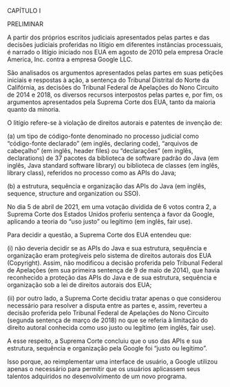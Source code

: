 CAPÍTULO I

PRELIMINAR

A partir dos próprios escritos judiciais apresentados pelas partes e das decisões judiciais proferidas no litígio em diferentes instâncias processuais, é narrado o litígio iniciado nos EUA em agosto de 2010 pela empresa Oracle America, Inc. contra a empresa Google LLC.

São analisados os argumentos apresentados pelas partes em suas petições iniciais e respostas à ação, a sentença do Tribunal Distrital do Norte da Califórnia, as decisões do Tribunal Federal de Apelações do Nono Circuito de 2014 e 2018, os diversos recursos interpostos pelas partes e, por fim, os argumentos apresentados pela Suprema Corte dos EUA, tanto da maioria quanto da minoria.

O litígio refere-se à violação de direitos autorais e patentes de invenção de:

(a) um tipo de código-fonte denominado no processo judicial como “código-fonte declarado” (em inglês, declaring code), “arquivos de cabeçalho” (em inglês, header files) ou “declarações” (em inglês, declarations) de 37 pacotes da biblioteca de software padrão do Java (em inglês, Java standard software library) ou biblioteca de classes (em inglês, library class), referidos no processo como as APIs do Java;

(b) a estrutura, sequência e organização das APIs do Java (em inglês, sequence, structure and organization ou SSO).

No dia 5 de abril de 2021, em uma votação dividida de 6 votos contra 2, a Suprema Corte dos Estados Unidos proferiu sentença a favor da Google, aplicando a teoria do “uso justo” ou legítimo (em inglês, fair use).

Para decidir a questão, a Suprema Corte dos EUA entendeu que:

(i) não deveria decidir se as APIs do Java e sua estrutura, sequência e organização eram protegíveis pelo sistema de direitos autorais dos EUA (Copyright). Assim, não modificou a decisão proferida pelo Tribunal Federal de Apelações (em sua primeira sentença de 9 de maio de 2014), que havia reconhecido a proteção das APIs do Java e de sua estrutura, sequência e organização sob a lei de direitos autorais dos EUA;

(ii) por outro lado, a Suprema Corte decidiu tratar apenas o que considerou necessário para resolver a disputa entre as partes e, assim, reverteu a decisão proferida pelo Tribunal Federal de Apelações do Nono Circuito (segunda sentença de março de 2018) no que se referia à limitação do direito autoral conhecida como uso justo ou legítimo (em inglês, fair use).

A esse respeito, a Suprema Corte concluiu que o uso das APIs e sua estrutura, sequência e organização pela Google foi “justo ou legítimo”.

Isso porque, ao reimplementar uma interface de usuário, a Google utilizou apenas o necessário para permitir que os usuários aplicassem seus talentos adquiridos no desenvolvimento de um novo programa.

